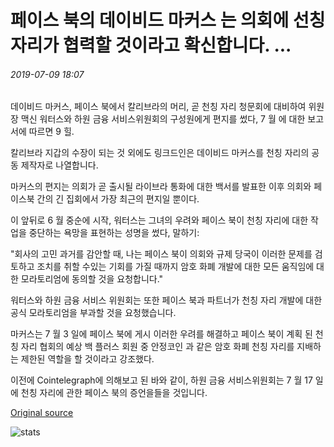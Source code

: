 # 페이스 북의 데이비드 마커스 는 의회에 선칭 자리가 협력할 것이라고 확신합니다. ...

###### 2019-07-09 18:07

데이비드 마커스, 페이스 북에서 칼리브라의 머리, 곧 천칭 자리 청문회에 대비하여 위원장 맥신 워터스와 하원 금융 서비스위원회의 구성원에게 편지를 썼다, 7 월 에 대한 보고서에 따르면 9 힐.

칼리브라 지갑의 수장이 되는 것 외에도 링크드인은 데이비드 마커스를 천칭 자리의 공동 제작자로 나열합니다.

마커스의 편지는 의회가 곧 출시될 라이브라 통화에 대한 백서를 발표한 이후 의회와 페이스북 간의 긴 집회에서 가장 최근의 편지일 뿐이다.

이 앞뒤로 6 월 중순에 시작, 워터스는 그녀의 우려와 페이스 북이 천칭 자리에 대한 작업을 중단하는 욕망을 표현하는 성명을 썼다, 말하기:

"회사의 고민 과거를 감안할 때, 나는 페이스 북이 의회와 규제 당국이 이러한 문제를 검토하고 조치를 취할 수있는 기회를 가질 때까지 암호 화폐 개발에 대한 모든 움직임에 대한 모라토리엄에 동의할 것을 요청합니다."

워터스와 하원 금융 서비스 위원회는 또한 페이스 북과 파트너가 천칭 자리 개발에 대한 공식 모라토리엄을 부과할 것을 요청했습니다.

마커스는 7 월 3 일에 페이스 북에 게시 이러한 우려를 해결하고 페이스 북이 계획 된 천칭 자리 협회의 예상 백 플러스 회원 중 안정코인 과 같은 암호 화폐 천칭 자리를 지배하는 제한된 역할을 할 것이라고 강조했다.

이전에 Cointelegraph에 의해보고 된 바와 같이, 하원 금융 서비스위원회는 7 월 17 일에 천칭 자리에 관한 페이스 북의 증언을들을 것입니다.

[Original source](https://cointelegraph.com/news/facebooks-david-marcus-assures-congress-that-libra-will-cooperate)

![stats](https://c.statcounter.com/11760860/0/a89fa40b/1/ "stats")